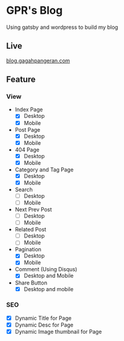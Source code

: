 # GPR's Blog

Using gatsby and wordpress to build my blog

## Live

[blog.gagahpangeran.com](https://blog.gagahpangeran.com)

## Feature

### View

- Index Page
  - [x] Desktop
  - [x] Mobile
- Post Page
  - [x] Desktop
  - [x] Mobile
- 404 Page
  - [x] Desktop
  - [x] Mobile
- Category and Tag Page
  - [x] Desktop
  - [x] Mobile
- Search
  - [ ] Desktop
  - [ ] Mobile
- Next Prev Post
  - [ ] Desktop
  - [ ] Mobile
- Related Post
  - [ ] Desktop
  - [ ] Mobile
- Pagination
  - [x] Desktop
  - [x] Mobile
- Comment (Using Disqus)
  - [x] Desktop and Mobile
- Share Button
  - [x] Desktop and mobile

### SEO

- [x] Dynamic Title for Page
- [x] Dynamic Desc for Page
- [x] Dynamic Image thumbnail for Page
